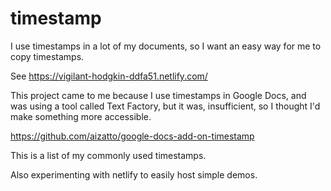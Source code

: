 # timestamp

I use timestamps in a lot of my documents, so I want an easy way for me to copy timestamps.

See https://vigilant-hodgkin-ddfa51.netlify.com/

This project came to me because I use timestamps in Google Docs, and was using a tool called Text Factory, but it was, insufficient, so I thought I'd make something more accessible.

https://github.com/aizatto/google-docs-add-on-timestamp

This is a list of my commonly used timestamps.

Also experimenting with netlify to easily host simple demos.

